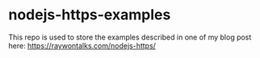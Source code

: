 # nodejs-https-examples

This repo is used to store the examples described in one of my blog post here: https://raywontalks.com/nodejs-https/